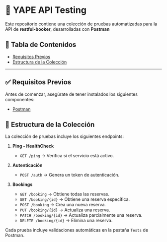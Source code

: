 # 📌 YAPE API Testing

Este repositorio contiene una colección de pruebas automatizadas para la API de **restful-booker**, desarrolladas con **Postman**
## 📌 Tabla de Contenidos
- [Requisitos Previos](#requisitos-previos)
- [Estructura de la Colección](#estructura-de-la-colección)

---

## ✅ Requisitos Previos

Antes de comenzar, asegúrate de tener instalados los siguientes componentes:

- [Postman](https://www.postman.com/)


## 📌 Estructura de la Colección

La colección de pruebas incluye los siguientes endpoints:

1. **Ping - HealthCheck**
   - `GET /ping` → Verifica si el servicio está activo.

2. **Autenticación**
   - `POST /auth` → Genera un token de autenticación.

3. **Bookings**
   - `GET /booking` → Obtiene todas las reservas.
   - `GET /booking/{id}` → Obtiene una reserva específica.
   - `POST /booking` → Crea una nueva reserva.
   - `PUT /booking/{id}` → Actualiza una reserva.
   - `PATCH /booking/{id}` → Actualiza parcialmente una reserva.
   - `DELETE /booking/{id}` → Elimina una reserva.

Cada prueba incluye validaciones automáticas en la pestaña `Tests` de Postman.






